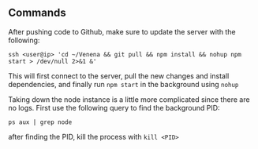 ## Commands

After pushing code to Github, make sure to update the server with the following:

`ssh <user@ip> 'cd ~/Venena && git pull && npm install && nohup npm start > /dev/null 2>&1 &'`

This will first connect to the server, pull the new changes and install dependencies, and finally run `npm start` in the background using `nohup`

Taking down the node instance is a little more complicated since there are no logs. First use the following query to find the background PID: 

`ps aux | grep node`

after finding the PID, kill the process with `kill <PID>`